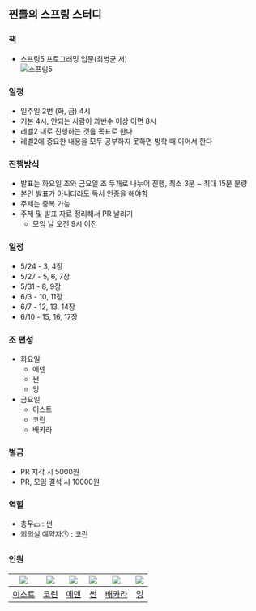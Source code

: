 ## 찐들의 스프링 스터디

### 책
- 스프링5 프로그래밍 입문(최범균 저)  
  ![스프링5](https://user-images.githubusercontent.com/64204666/169685111-a2940e63-4210-429b-bab4-692b51e18a52.jpg)

### 일정
- 일주일 2번 (화, 금) 4시
- 기본 4시, 안되는 사람이 과반수 이상 이면 8시
- 레벨2 내로 진행하는 것을 목표로 한다
- 레벨2에 중요한 내용을 모두 공부하지 못하면 방학 때 이어서 한다
### 진행방식
- 발표는 화요일 조와 금요일 조 두개로 나누어 진행, 최소 3분 ~ 최대 15분 분량
- 본인 발표가 아니더라도 독서 인증을 해야함
- 주제는 중복 가능
- 주제 및 발표 자료 정리해서 PR 날리기
    - 모임 날 오전 9시 이전
### 일정
- 5/24 - 3, 4장
- 5/27 - 5, 6, 7장
- 5/31 - 8, 9장
- 6/3 - 10, 11장
- 6/7 - 12, 13, 14장
- 6/10 - 15, 16, 17장
### 조 편성
- 화요일
    - 에덴
    - 썬
    - 잉
- 금요일
    - 이스트
    - 코린
    - 배카라
### 벌금
- PR 지각 시 5000원
- PR, 모임 결석 시 10000원

### 역할
- 총무💵 : 썬
- 회의실 예약자🕓 : 코린


### 인원
|![](https://github.com/EastHShin.png?size=100)|![](https://github.com/hamcheeseburger.png?size=100)|![](https://github.com/leo0842.png?size=100)|![](https://github.com/syoun602.png?size=100)|![](https://github.com/seong-wooo.png?size=100)|![](https://github.com/Yboyu0u.png?size=100)
|:-:|:-:|:-:|:-:|:-:|:-:|
|[이스트](https://github.com/EastHShin)|[코린](https://github.com/hamcheeseburger)|[에덴](https://github.com/leo0842)|[썬](https://github.com/syoun602)|[배카라](https://github.com/seong-wooo)|[잉](https://github.com/Yboyu0u)
